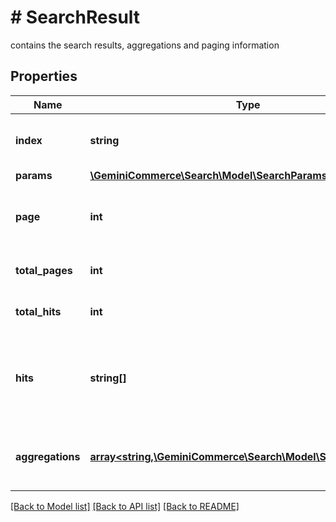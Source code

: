 # # SearchResult
contains the search results, aggregations and paging information

## Properties 


Name | Type | Description | Notes
------------ | ------------- | ------------- | -------------
**index**| **string** | index where the data were extrapolated  |
**params**| [**\GeminiCommerce\Search\Model\SearchParams**](SearchParams.md) |   | [optional]
**page**| **int** | page number of the results you are processing  | [optional]
**total_pages**| **int** | number of pages of results  | [optional]
**total_hits**| **int** | number of total search results  | [optional]
**hits**| **string[]** | search result records contained in the specified page  | [optional]
**aggregations**| [**array<string,\GeminiCommerce\Search\Model\SearchAggrMap>**](SearchAggrMap.md) | array of aggregation obtained by search result  | [optional]


[[Back to Model list]](../../README.md#models) [[Back to API list]](../../README.md#endpoints) [[Back to README]](../../README.md)

